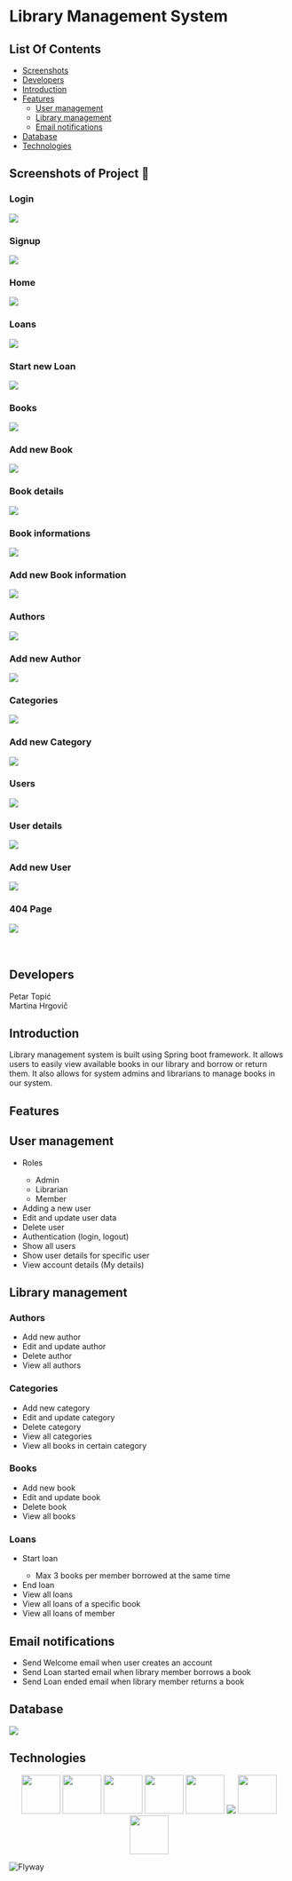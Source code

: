 # Library Management System

## List Of Contents

- [Screenshots](#screenshots)
- [Developers](#developers)
- [Introduction](#introduction)
- [Features](#features)
  - [User management](#user)
  - [Library management](#library)
  - [Email notifications](#email)
- [Database](#database)
- [Technologies](#technologies)

<h2 id="screenshots">
  Screenshots of Project 📸
</h2>

<h3>Login</h3>
<img src="https://github.com/OSS-Java-Seminar-2023/LibraryManagementSystem/assets/45322112/4480746e-3a94-44dd-8739-45886e4d9d6a"/>
<br>

<h3>Signup</h3>
<img src="https://github.com/OSS-Java-Seminar-2023/LibraryManagementSystem/assets/45322112/050e0dc8-e41b-4838-9207-753e5fb60fed"/>
<br>

<h3>Home</h3>
<img src="https://github.com/OSS-Java-Seminar-2023/LibraryManagementSystem/assets/45322112/f5e13a20-f68d-4545-a6d9-99e83b2db99d"/>
<br>

<h3>Loans</h3>
<img src="https://github.com/OSS-Java-Seminar-2023/LibraryManagementSystem/assets/45322112/006fd7dd-a435-413c-bf03-6abbd76e0814"/>
<br>

<h3>Start new Loan</h3>
<img src="https://github.com/OSS-Java-Seminar-2023/LibraryManagementSystem/assets/45322112/3451fc4f-38e5-4507-bf5c-a45624a7a541"/>
<br>

<h3>Books</h3>
<img src="https://github.com/OSS-Java-Seminar-2023/LibraryManagementSystem/assets/45322112/b4141c8d-089e-47fc-836d-87d29f58b147"/>
<br>

<h3>Add new Book</h3>
<img src="https://github.com/OSS-Java-Seminar-2023/LibraryManagementSystem/assets/45322112/493fed22-ff65-4dc6-8008-09bcdc81aef8"/>
<br>

<h3>Book details</h3>
<img src="https://github.com/OSS-Java-Seminar-2023/LibraryManagementSystem/assets/45322112/77176e35-8b2a-4daa-b86b-e2580c8ab441"/>
<br>

<h3>Book informations</h3>
<img src="https://github.com/OSS-Java-Seminar-2023/LibraryManagementSystem/assets/45322112/308587cc-135b-4f7c-9cbf-8d628e9b12eb"/>
<br>

<h3>Add new Book information</h3>
<img src="https://github.com/OSS-Java-Seminar-2023/LibraryManagementSystem/assets/45322112/0f15902f-e21a-4828-889f-3578eac3dc43"/>
<br>

<h3>Authors</h3>
<img src="https://github.com/OSS-Java-Seminar-2023/LibraryManagementSystem/assets/45322112/cf91cd7b-3216-43ee-92ff-75e0eebf2b1d"/>
<br>

<h3>Add new Author</h3>
<img src="https://github.com/OSS-Java-Seminar-2023/LibraryManagementSystem/assets/45322112/61c2c36e-f6f0-4193-8fd2-693fc1da7ad1"/>
<br>

<h3>Categories</h3>
<img src="https://github.com/OSS-Java-Seminar-2023/LibraryManagementSystem/assets/45322112/865ebe50-3589-47a4-a045-879f53e1e16a"/>
<br>

<h3>Add new Category</h3>
<img src="https://github.com/OSS-Java-Seminar-2023/LibraryManagementSystem/assets/45322112/4b35fa86-3ecd-4386-a18c-327ced2635cf"/>
<br>

<h3>Users</h3>
<img src="https://github.com/OSS-Java-Seminar-2023/LibraryManagementSystem/assets/45322112/a46164af-e9d9-46de-a41b-c6605422418f"/>
<br>

<h3>User details</h3>
<img src="https://github.com/OSS-Java-Seminar-2023/LibraryManagementSystem/assets/45322112/ecf5e221-4ed2-4fb7-83ce-fb4f67ce4352"/>
<br>

<h3>Add new User</h3>
<img src="https://github.com/OSS-Java-Seminar-2023/LibraryManagementSystem/assets/45322112/79512b33-84a2-4152-a2a2-c9c49c4734c5"/>
<br>

<h3>404 Page</h3>
<img src="https://github.com/OSS-Java-Seminar-2023/LibraryManagementSystem/assets/45322112/9038eab4-a8d5-4d22-8be5-4fd7fd06641d"/>
<br>

<br>
<br>

<h2 id="developers">
Developers
</h2>

Petar Topić <br>
Martina Hrgovič

<h2 id="introduction">
Introduction
</h2>
Library management system is built using Spring boot framework. It allows users to easily view available books in our library and borrow or return them. It also allows for system admins and librarians to manage books in our system.
<br>

<h2 id="features">
Features
</h2>

<h2 id="user">
User management
</h2>
<ul>
  <li>Roles</li>
  <ul>
    <li>Admin</li>
    <li>Librarian</li>
    <li>Member</li>
  </ul>
  <li>Adding a new user</li>
  <li>Edit and update user data</li>
  <li>Delete user</li>
  <li>Authentication (login, logout)</li>
  <li>Show all users</li>
  <li>Show user details for specific user</li>
  <li>View account details (My details)</li>
</ul>

<h2 id="library">
Library management
</h2>
<h3>Authors</h3>
<ul>
    <li>Add new author</li>
    <li>Edit and update author</li>
    <li>Delete author</li>
    <li>View all authors</li>
</ul>

<h3>Categories</h3>
<ul>
  <li>Add new category</li>
  <li>Edit and update category</li>
  <li>Delete category</li>
  <li>View all categories</li>
  <li>View all books in certain category</li>
</ul>

<h3>Books</h3>
<ul>
  <li>Add new book</li>
  <li>Edit and update book</li>
  <li>Delete book</li>
  <li>View all books</li>
</ul>

<h3>Loans</h3>
<ul>
  <li>Start loan</li>
      <ul>
        <li>Max 3 books per member borrowed at the same time</li>
      </ul>
  <li>End loan</li>
  <li>View all loans</li>
  <li>View all loans of a specific book</li>
  <li>View all loans of member</li>
</ul>

<h2 id="email">
Email notifications
</h2>
<ul>
  <li>Send Welcome email when user creates an account</li>
  <li>Send Loan started email when library member borrows a book</li>
  <li>Send Loan ended email when library member returns a book</li>
</ul>

<h2 id="database">
Database
</h2>

<img src="https://github.com/Ptopic/Java-seminar/assets/45322112/8e90c85c-2a44-463e-be8f-c24e32505c34"/>

<h2 id="technologies">
Technologies
</h2>

  <p align="center">
  <img src="https://cdn.jsdelivr.net/gh/devicons/devicon/icons/java/java-original-wordmark.svg" height="70"/>
  <img src="https://cdn.jsdelivr.net/gh/devicons/devicon/icons/spring/spring-original-wordmark.svg" height="70"/>  
  <img src="https://cdn.jsdelivr.net/gh/devicons/devicon/icons/html5/html5-original-wordmark.svg" height="70"/>
  <img src="https://cdn.jsdelivr.net/gh/devicons/devicon/icons/css3/css3-original-wordmark.svg" height="70"/>
  <img src="https://cdn.jsdelivr.net/gh/devicons/devicon/icons/javascript/javascript-original.svg" height="70" />
  <img src="https://img.shields.io/badge/Thymeleaf-%23005C0F.svg?style=for-the-badge&logo=Thymeleaf&logoColor=white" />
  <img src="https://cdn.jsdelivr.net/gh/devicons/devicon/icons/postgresql/postgresql-original-wordmark.svg" height="70" />
  <img src="https://cdn.jsdelivr.net/gh/devicons/devicon/icons/docker/docker-original-wordmark.svg" height="70"/>

  ![Flyway](https://img.shields.io/badge/flyway-flyway?color=red)
  </p>
